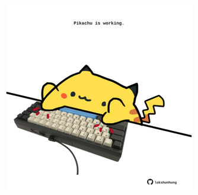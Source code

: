 <!-- built at 04/04/2022, 18:00:50 UTC -->
<p align="center">
  <img width="500" height="500" src="./ReadmeImage.svg">
</p>
